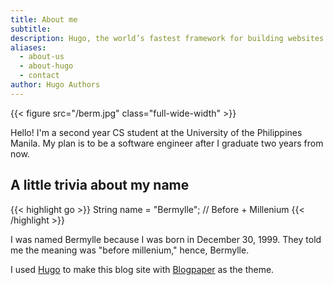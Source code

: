```yaml
---
title: About me
subtitle: 
description: Hugo, the world’s fastest framework for building websites
aliases:
  - about-us
  - about-hugo
  - contact
author: Hugo Authors
---
```



{{< figure src="/berm.jpg" class="full-wide-width" >}}

<!-- ![berm](/berm.jpg) -->
<!-- ![drawing](/berm.jpg) -->

<!-- {{< myshortcode color = "blue">}} -->

Hello! I'm a second year CS student at the University of the Philippines Manila. My plan is to be a software engineer after I graduate two years from now.

## A little trivia about my name
{{< highlight go >}} String name = "Bermylle"; // Before + Millenium {{< /highlight >}}

I was named Bermylle because I was born in December 30, 1999. They told me the meaning was "before millenium," hence, Bermylle.

I used [Hugo](https://gohugo.io/) to make this blog site with [Blogpaper](https://themes.gohugo.io/blogpaper/) as the theme.



<!-- Hugo makes use of a variety of open source projects including:

* https://github.com/russross/blackfriday
* https://github.com/alecthomas/chroma
* https://github.com/muesli/smartcrop
* https://github.com/spf13/cobra
* https://github.com/spf13/viper

Hugo is ideal for blogs, corporate websites, creative portfolios, online magazines, single page applications or even a website with thousands of pages.

Hugo is for people who want to hand code their own website without worrying about setting up complicated runtimes, dependencies and databases.

Websites built with Hugo are extremelly fast, secure and can be deployed anywhere including, AWS, GitHub Pages, Heroku, Netlify and any other hosting provider.

Learn more and contribute on [GitHub](https://github.com/gohugoio).
 -->


